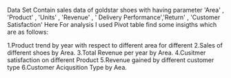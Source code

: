 Data Set Contain sales data of goldstar shoes with having parameter 'Area' , 'Product' , 'Units' , 'Revenue' , ' Delivery Performance','Return' , 'Customer Satisfaction'
Here For analysis I used Pivot table find some insigths which are  as follows:

1.Product trend by year with respect to different area for different 
2.Sales of different shoes by Area.
3.Total Revenue per year by Area.
4.Cusitmer satisfaction on different Product
5.Revenue gained by different customer type
6.Customer Aciqusition Type by Aea.
